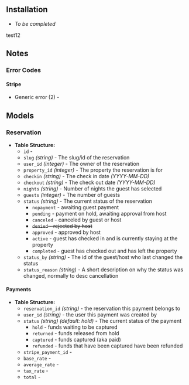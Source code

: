 ## Installation

-   _To be completed_

test12

## Notes

### Error Codes

#### Stripe

-   Generic error (2) -

## Models

### Reservation

-   **Table Structure:**
    -   `id` -
    -   `slug` _(string)_ - The slug/id of the reservation
    -   `user_id` _(integer)_ - The owner of the reservation
    -   `property_id` _(integer)_ - The property the reservation is for
    -   `checkin` _(string)_ - The check in date _(YYYY-MM-DD)_
    -   `checkout` _(string)_ - The check out date _(YYYY-MM-DD)_
    -   `nights` _(string)_ - Number of nights the guest has selected
    -   `guests` _(integer)_ - The number of guests
    -   `status` _(string)_ - The current status of the reservation
        -   `nopayment` - awaiting guest payment
        -   `pending` - payment on hold, awaiting approval from host
        -   `canceled` - canceled by guest or host
        -   ~~`denied` - rejected by host~~
        -   `approved` - approved by host
        -   `active` - guest has checked in and is currently staying at the property
        -   `completed` - guest has checked out and has left the property
    -   `status_by` _(string)_ - The id of the guest/host who last changed the status
    -   `status_reason` _(string)_ - A short description on why the status was changed, normally to desc cancellation

#### Payments

-   **Table Structure:**
    -   `reservation_id` _(string)_ - the reservation this payment belongs to
    -   `user_id` _(string)_ - the user this payment was created by
    -   `status` _(string)_ _(default: hold)_ - The current status of the payment
        -   `hold` - funds waiting to be captured
        -   `returned` - funds released from hold
        -   `captured` - funds captured (aka paid)
        -   `refunded` - funds that have been captured have been refunded
    -   `stripe_payment_id` -
    -   `base_rate` -
    -   `average_rate` -
    -   `tax_rate` -
    -   `total` -
